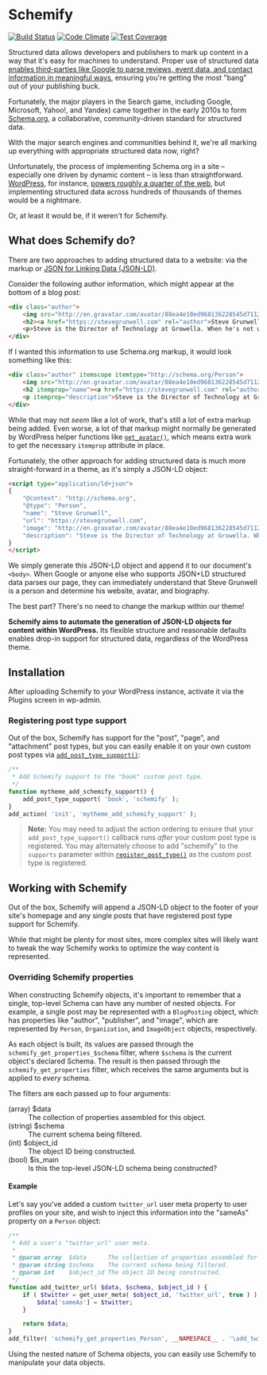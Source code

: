 # Schemify

[![Build Status](https://travis-ci.org/stevegrunwell/schemify.svg?branch=master)](https://travis-ci.org/stevegrunwell/schemify)
[![Code Climate](https://codeclimate.com/github/stevegrunwell/schemify/badges/gpa.svg)](https://codeclimate.com/github/stevegrunwell/schemify)
[![Test Coverage](https://codeclimate.com/github/stevegrunwell/schemify/badges/coverage.svg)](https://codeclimate.com/github/stevegrunwell/schemify/coverage)

Structured data allows developers and publishers to mark up content in a way that it's easy for machines to understand. Proper use of structured data [enables third-parties like Google to parse reviews, event data, and contact information in meaningful ways](https://developers.google.com/search/docs/guides/intro-structured-data), ensuring you're getting the most "bang" out of your publishing buck.

Fortunately, the major players in the Search game, including Google, Microsoft, Yahoo!, and Yandex) came together in the early 2010s to form [Schema.org](http://schema.org/docs/about.html), a collaborative, community-driven standard for structured data.

With the major search engines and communities behind it, we're all marking up everything with appropriate structured data now, right?

Unfortunately, the process of implementing Schema.org in a site – especially one driven by dynamic content – is less than straightforward. [WordPress](https://wordpress.org), for instance, [powers roughly a quarter of the web](https://ma.tt/2015/11/seventy-five-to-go/), but implementing structured data across hundreds of thousands of themes would be a nightmare.

Or, at least it would be, if it weren't for Schemify.


## What does Schemify do?

There are two approaches to adding structured data to a website: via the markup or [JSON for Linking Data (JSON-LD)](http://json-ld.org/).

Consider the following author information, which might appear at the bottom of a blog post:

```html
<div class="author">
	<img src="http://en.gravatar.com/avatar/88ea4e10ed968136228545d7112d82cb?s=200" alt="Steve Grunwell" />
	<h2><a href="https://stevegrunwell.com" rel="author">Steve Grunwell</a></h2>
	<p>Steve is the Director of Technology at Growella. When he's not working, you can find him speaking at conferences, roasting coffee, or spending time with his wife and daughter</p>
</div>
```

If I wanted this information to use Schema.org markup, it would look something like this:

```html
<div class="author" itemscope itemtype="http://schema.org/Person">
	<img src="http://en.gravatar.com/avatar/88ea4e10ed968136228545d7112d82cb?s=200" alt="Steve Grunwell" itemprop="image" />
	<h2 itemprop="name"><a href="https://stevegrunwell.com" rel="author" itemprop="url">Steve Grunwell</a></h2>
	<p itemprop="description">Steve is the Director of Technology at Growella. When he's not working, you can find him speaking at conferences, roasting coffee, or spending time with his wife and daughter</p>
</div>
```

While that may not _seem_ like a lot of work, that's still a lot of extra markup being added. Even worse, a lot of that markup might normally be generated by WordPress helper functions like [`get_avatar()`](https://developer.wordpress.org/reference/functions/get_avatar/), which means extra work to get the necessary `itemprop` attribute in place.

Fortunately, the other approach for adding structured data is much more straight-forward in a theme, as it's simply a JSON-LD object:

```html
<script type="application/ld+json">
{
	"@context": "http://schema.org",
	"@type": "Person",
	"name": "Steve Grunwell",
	"url": "https://stevegrunwell.com",
	"image": "http://en.gravatar.com/avatar/88ea4e10ed968136228545d7112d82cb?s=200",
	"description": "Steve is the Director of Technology at Growella. When he's not working, you can find him speaking at conferences, roasting coffee, or spending time with his wife and daughter"
}
</script>
```

We simply generate this JSON-LD object and append it to our document's `<body>`. When Google or anyone else who supports JSON+LD structured data parses our page, they can immediately understand that Steve Grunwell is a person and determine his website, avatar, and biography.

The best part? There's no need to change the markup within our theme!

**Schemify aims to automate the generation of JSON-LD objects for content within WordPress.** Its flexible structure and reasonable defaults enables drop-in support for structured data, regardless of the WordPress theme.


## Installation

After uploading Schemify to your WordPress instance, activate it via the Plugins screen in wp-admin.


### Registering post type support

Out of the box, Schemify has support for the "post", "page", and "attachment" post types, but you can easily enable it on your own custom post types via [`add_post_type_support()`](https://codex.wordpress.org/Function_Reference/add_post_type_support):

```php
/**
 * Add Schemify support to the "book" custom post type.
 */
function mytheme_add_schemify_support() {
	add_post_type_support( 'book', 'schemify' );
}
add_action( 'init', 'mytheme_add_schemify_support' );
```

> **Note:** You may need to adjust the action ordering to ensure that your `add_post_type_support()` callback runs *after* your custom post type is registered. You may alternately choose to add "schemify" to the `supports` parameter within [`register_post_type()`](https://codex.wordpress.org/Function_Reference/register_post_type#supports) as the custom post type is registered.


## Working with Schemify

Out of the box, Schemify will append a JSON-LD object to the footer of your site's homepage and any single posts that have registered post type support for Schemify.

While that might be plenty for most sites, more complex sites will likely want to tweak the way Schemify works to optimize the way content is represented.


### Overriding Schemify properties

When constructing Schemify objects, it's important to remember that a single, top-level Schema can have any number of nested objects. For example, a single post may be represented with a `BlogPosting` object, which has properties like "author", "publisher", and "image", which are represented by `Person`, `Organization`, and `ImageObject` objects, respectively.

As each object is built, its values are passed through the `schemify_get_properties_$schema` filter, where `$schema` is the current object's declared Schema. The result is then passed through the `schemify_get_properties` filter, which receives the same arguments but is applied to *every* schema.

The filters are each passed up to four arguments:

<dl>
	<dt>(array) $data</dt>
	<dd>The collection of properties assembled for this object.</dd>
	<dt>(string) $schema</dt>
	<dd>The current schema being filtered.</dd>
	<dt>(int) $object_id</dt>
	<dd>The object ID being constructed.</dd>
	<dt>(bool) $is_main</dt>
	<dd>Is this the top-level JSON-LD schema being constructed?</dd>
</dl>

#### Example

Let's say you've added a custom `twitter_url` user meta property to user profiles on your site, and wish to inject this information into the "sameAs" property on a `Person` object:

```php
/**
 * Add a user's "twitter_url" user meta.
 *
 * @param array  $data      The collection of properties assembled for this object.
 * @param string $schema    The current schema being filtered.
 * @param int    $object_id The object ID being constructed.
 */
function add_twitter_url( $data, $schema, $object_id ) {
	if ( $twitter = get_user_meta( $object_id, 'twitter_url', true ) ) {
		$data['sameAs'] = $twitter;
	}

	return $data;
}
add_filter( 'schemify_get_properties_Person', __NAMESPACE__ . '\add_twitter_url', 10, 3 );
```

Using the nested nature of Schema objects, you can easily use Schemify to manipulate your data objects.

